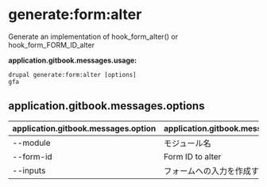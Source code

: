 # generate:form:alter
Generate an implementation of hook_form_alter() or hook_form_FORM_ID_alter

**application.gitbook.messages.usage:**
```
drupal generate:form:alter [options]
gfa
```

## application.gitbook.messages.options
application.gitbook.messages.option | application.gitbook.messages.details
-------|-------------
--module | モジュール名
--form-id | Form ID to alter
--inputs | フォームへの入力を作成する
